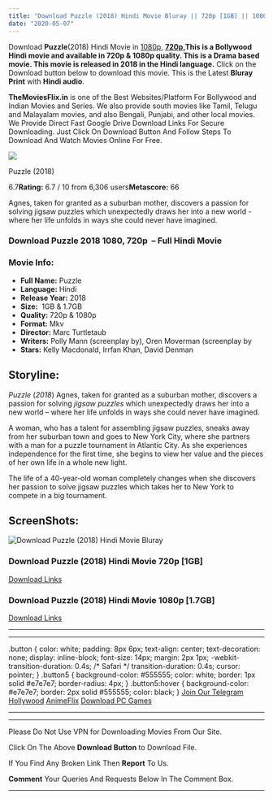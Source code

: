 ```yaml
---
title: "Download Puzzle (2018) Hindi Movie Bluray || 720p [1GB] || 1080p [1.7GB]"
date: "2020-05-07"
---
```


Download **Puzzle**(2018) Hindi Movie in [1080p](https://1moviesflix.com/1080p-movies/), **[720p,](https://1moviesflix.com/720p-movies/)**This is a Bollywood Hindi movie and available in 720p & 1080p quality. This is a **Drama** based movie. This movie is released in **2018** in the Hindi language**.** Click on the Download button below to download this movie. This is the Latest **Bluray Print** with **Hindi audio**.

**TheMoviesFlix.in** is one of the Best Websites/Platform For Bollywood and Indian Movies and Series. We also provide south movies like Tamil, Telugu and Malayalam movies, and also Bengali, Punjabi, and other local movies. We Provide Direct Fast Google Drive Download Links For Secure Downloading. Just Click On Download Button And Follow Steps To Download And Watch Movies Online For Free.

[![](https://m.media-amazon.com/images/M/MV5BM2VjM2QyYjItODk1ZC00OTliLTllZjktZDc3NjA4NTE4YjViXkEyXkFqcGdeQXVyODcyODY1Mzg@._V1_SX300.jpg)](https://www.imdb.com/title/tt6933454/ "Puzzle")

Puzzle (2018)

6.7**Rating:** 6.7 / 10 from 6,306 users**Metascore:** 66

Agnes, taken for granted as a suburban mother, discovers a passion for solving jigsaw puzzles which unexpectedly draws her into a new world - where her life unfolds in ways she could never have imagined.

### Download Puzzle 2018 1080, 720p  – Full Hindi Movie

### Movie Info:

- **Full Name:** Puzzle
- **Language:** Hindi
- **Release Year:** 2018
- **Size:**  1GB & 1.7GB
- **Quality:** 720p & 1080p
- **Format:** Mkv
- **Director:** Marc Turtletaub
- **Writers:** Polly Mann (screenplay by), Oren Moverman (screenplay by
- **Stars:** Kelly Macdonald, Irrfan Khan, David Denman

## Storyline:

_Puzzle_ (_2018_) Agnes, taken for granted as a suburban mother, discovers a passion for solving _jigsaw puzzles_ which unexpectedly draws her into a new world – where her life unfolds in ways she could never have imagined.

A woman, who has a talent for assembling jigsaw puzzles, sneaks away from her suburban town and goes to New York City, where she partners with a man for a puzzle tournament in Atlantic City. As she experiences independence for the first time, she begins to view her value and the pieces of her own life in a whole new light.

The life of a 40-year-old woman completely changes when she discovers her passion to solve jigsaw puzzles which takes her to New York to compete in a big tournament.

## ScreenShots:

![Download Puzzle (2018) Hindi Movie Bluray](https://1.bp.blogspot.com/-GeEINtbFsZ8/XbkOSHGealI/AAAAAAAAA-k/LtDa05BWJdcq_MIeF6SxCgI6bl_-03mLwCLcBGAsYHQ/s1600/Puzzle%2B2018-7.jpeg)

### Download Puzzle (2018) Hindi Movie 720p \[1GB\]

[Download Links](https://1moviesflix.com?a270777880=SkMwVGRsMnhvckowK0d6RGUvVzZ1cndmdkVwdjlhRHZJYzBFTkVhMUw5Ym9mUnNvSFRCK2NsY3Q3VDRrSjBmV3crVFBXNXhaaG5uTzEvWVg5MWE0Uk9Na3ZEVFVYWVFJbjgwamsrdUdOcDQ9)

### Download Puzzle (2018) Hindi Movie 1080p \[1.7GB\] 

[Download Links](https://1moviesflix.com?a270777880=SkMwVGRsMnhvckowK0d6RGUvVzZ1cndmdkVwdjlhRHZJYzBFTkVhMUw5Ym9mUnNvSFRCK2NsY3Q3VDRrSjBmV0xLQ004aWNhVzFzZUxIcUY0and2T0xzcmxzZWdDUVB4eWN2Nmk5d2ROTU09)

* * *

* * *

.button { color: white; padding: 8px 6px; text-align: center; text-decoration: none; display: inline-block; font-size: 14px; margin: 2px 1px; -webkit-transition-duration: 0.4s; /\* Safari \*/ transition-duration: 0.4s; cursor: pointer; } .button5 { background-color: #555555; color: white; border: 1px solid #e7e7e7; border-radius: 4px; } .button5:hover { background-color: #e7e7e7; border: 2px solid #555555; color: black; } [Join Our Telegram](http://gdrivepro.xyz/join.php) [Hollywood](https://moviesverse.com/) [AnimeFlix](https://animeflix.in/) [Download PC Games](https://gamesflix.net/)  

* * *

* * *

  

Please Do Not Use VPN for Downloading Movies From Our Site.

Click On The Above **Download Button** to Download File.

If You Find Any Broken Link Then **Report** To Us.

**Comment** Your Queries And Requests Below In The Comment Box.

* * *
